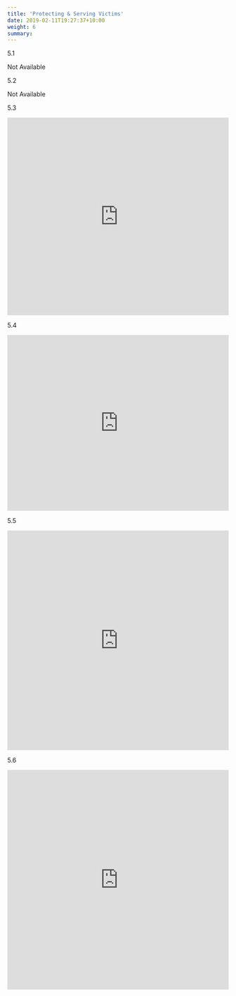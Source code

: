 ```yaml
---
title: 'Protecting & Serving Victims'
date: 2019-02-11T19:27:37+10:00
weight: 6
summary: 
---
```


<!--more-->

5.1

Not Available

5.2

Not Available

5.3

<iframe title="Avoiding Victim Coercion" aria-label="chart" id="datawrapper-chart-uktbO" src="https://datawrapper.dwcdn.net/uktbO/1/" scrolling="no" frameborder="0" style="width: 0; min-width: 100% !important; border: none;" height="450"></iframe><script type="text/javascript">!function(){"use strict";window.addEventListener("message",(function(a){if(void 0!==a.data["datawrapper-height"])for(var e in a.data["datawrapper-height"]){var t=document.getElementById("datawrapper-chart-"+e)||document.querySelector("iframe[src*='"+e+"']");t&&(t.style.height=a.data["datawrapper-height"][e]+"px")}}))}();
</script>

5.4

<iframe title="Addressing Violent Victimization of Children" aria-label="Interactive line chart" id="datawrapper-chart-qP12o" src="https://datawrapper.dwcdn.net/qP12o/1/" scrolling="no" frameborder="0" style="width: 0; min-width: 100% !important; border: none;" height="400"></iframe><script type="text/javascript">!function(){"use strict";window.addEventListener("message",(function(a){if(void 0!==a.data["datawrapper-height"])for(var e in a.data["datawrapper-height"]){var t=document.getElementById("datawrapper-chart-"+e)||document.querySelector("iframe[src*='"+e+"']");t&&(t.style.height=a.data["datawrapper-height"][e]+"px")}}))}();
</script>

5.5

<iframe title="Addressing Victimization of the Poor" aria-label="Interactive line chart" id="datawrapper-chart-tsyFD" src="https://datawrapper.dwcdn.net/tsyFD/1/" scrolling="no" frameborder="0" style="width: 0; min-width: 100% !important; border: none;" height="500"></iframe><script type="text/javascript">!function(){"use strict";window.addEventListener("message",(function(a){if(void 0!==a.data["datawrapper-height"])for(var e in a.data["datawrapper-height"]){var t=document.getElementById("datawrapper-chart-"+e)||document.querySelector("iframe[src*='"+e+"']");t&&(t.style.height=a.data["datawrapper-height"][e]+"px")}}))}();
</script>

5.6

<iframe title="Addressing Sexual Assault Victimization" aria-label="Interactive line chart" id="datawrapper-chart-ri94j" src="https://datawrapper.dwcdn.net/ri94j/1/" scrolling="no" frameborder="0" style="width: 0; min-width: 100% !important; border: none;" height="500"></iframe><script type="text/javascript">!function(){"use strict";window.addEventListener("message",(function(a){if(void 0!==a.data["datawrapper-height"])for(var e in a.data["datawrapper-height"]){var t=document.getElementById("datawrapper-chart-"+e)||document.querySelector("iframe[src*='"+e+"']");t&&(t.style.height=a.data["datawrapper-height"][e]+"px")}}))}();
</script>
